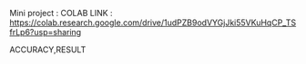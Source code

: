 Mini project :
COLAB LINK : https://colab.research.google.com/drive/1udPZB9odVYGjJki55VKuHqCP_TSfrLp6?usp=sharing

ACCURACY,RESULT

